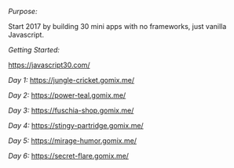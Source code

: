 *Purpose:*

Start 2017 by building 30 mini apps with no frameworks, just vanilla Javascript.

*Getting Started:*

https://javascript30.com/

*Day 1:*
https://jungle-cricket.gomix.me/

*Day 2:*
https://power-teal.gomix.me/

*Day 3:*
https://fuschia-shop.gomix.me/

*Day 4:*
https://stingy-partridge.gomix.me/

*Day 5:*
https://mirage-humor.gomix.me/

*Day 6:*
https://secret-flare.gomix.me/